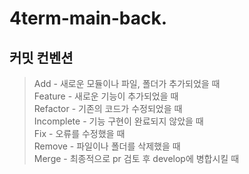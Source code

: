 # 4term-main-back.

## 커밋 컨벤션

> Add - 새로운 모듈이나 파일, 폴더가 추가되었을 때 \
> Feature - 새로운 기능이 추가되었을 때  
> Refactor - 기존의 코드가 수정되었을 때 \
> Incomplete - 기능 구현이 완료되지 않았을 때  
> Fix - 오류를 수정했을 때  
> Remove - 파일이나 폴더를 삭제했을 때 \
> Merge - 최종적으로 pr 검토 후 develop에 병합시킬 때
